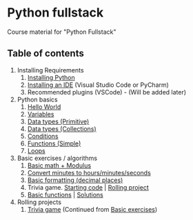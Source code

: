 # Python fullstack

Course material for "Python Fullstack"

## Table of contents

1. Installing Requirements
    1. [Installing Python](./01-introduction/install.md)
    2. [Installing an IDE](./01-introduction/ide.md) (Visual Studio Code or PyCharm)
    3. Recommended plugins (VSCode) - (Will be added later)
2. Python basics
    1. [Hello World](./01-introduction/hello.md)
    2. [Variables](./01-introduction/variables.md)
    3. [Data types (Primitive)](./01-introduction/types-primitive.md)
    4. [Data types (Collections)](./01-introduction/types-collections.md)
    5. [Conditions](./01-introduction/conditions.md)
    6. [Functions (Simple)](./01-introduction/functions-simple.md)
    7. [Loops](./01-introduction/loops.md)
3. Basic exercises / algorithms
    1. [Basic math + Modulus](./02-basic-exercises/a.py)
    2. [Convert minutes to hours/minutes/seconds](./02-basic-exercises/b.py)
    3. [Basic formatting (decimal places)](./02-basic-exercises/c.py)
    4. Trivia game. [Starting code](./02-basic-exercises/d_trivia_1.py) | [Rolling project](./projects/trivia.py)
    5. [Basic functions](./02-basic-exercises/e_functions_1.py) | [Solutions](./02-basic-exercises/e_functions_1_solution.py)
4. Rolling projects
    1. [Trivia game](./projects/trivia.py) (Continued from [Basic exercises](./02-basic-exercises/d_trivia_1.py))
